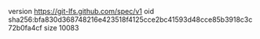 version https://git-lfs.github.com/spec/v1
oid sha256:bfa830d368748216e423518f4125cce2bc41593d48cce85b3918c3c72b0fa4cf
size 10083
